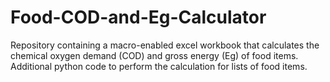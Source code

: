 # Food-COD-and-Eg-Calculator
Repository containing a macro-enabled excel workbook that calculates the chemical oxygen demand (COD) and gross energy (Eg) of food items. Additional python code to perform the calculation for lists of food items. 
